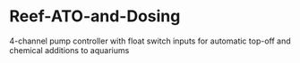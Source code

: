 # Reef-ATO-and-Dosing
4-channel pump controller with float switch inputs for automatic top-off and chemical additions to aquariums
